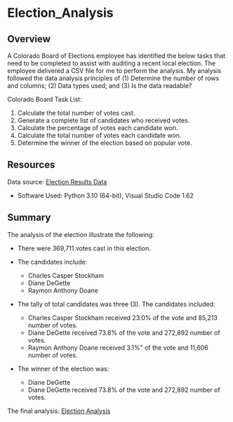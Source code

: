 # Election_Analysis

## Overview
A Colorado Board of Elections employee has identified the below tasks that need to be completed to assist with auditing a recent local election. The employee 
delivered a CSV file for me to perform the analysis.  My analysis followed the data analysis principles of (1) Determine the number of rows and columns; 
(2) Data types used; and (3) Is the data readable?

Colorado Board Task List:
1. Calculate the total number of votes cast.
2. Generate a complete list of candidates who received votes.
3. Calculate the percentage of votes each candidate won.
4. Calculate the total number of votes each candidate won.
5. Determine the winner of the election based on popular vote.

## Resources
Data source: [Election Results Data](https://github.com/SheaButta/Election_Analysis/blob/main/Resources/election_results.csv)

- Software Used: Python 3.10 (64-bit), Visual Studio Code 1.62

## Summary
The analysis of the election illustrate the following:
- There were 369,711 votes cast in this election.
- The candidates include:
  - Charles Casper Stockham
  - Diane DeGette
  - Raymon Anthony Doane
- The tally of total candidates was three (3).  The candidates included:
  - Charles Casper Stockham received 23.0% of the vote and 85,213 number of votes.
  - Diane DeGette received 73.8% of the vote and 272,892 number of votes.
  - Raymon Anthony Doane received 3.1%" of the vote and 11,606 number of votes.
  
- The winner of the election was:
  - Diane DeGette
  - Diane DeGette received 73.8% of the vote and 272,892 number of votes.

The final analysis: [Election Analysis](https://github.com/SheaButta/Election_Analysis/blob/main/analysis/election_analysis.txt)


